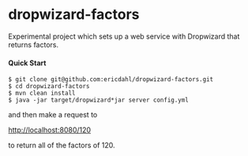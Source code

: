 dropwizard-factors
==========================

Experimental project which sets up a web service with Dropwizard that returns factors.

#### Quick Start

```
$ git clone git@github.com:ericdahl/dropwizard-factors.git
$ cd dropwizard-factors
$ mvn clean install
$ java -jar target/dropwizard*jar server config.yml
```

and then make a request to

[http://localhost:8080/120](http://localhost:8080/120)

to return all of the factors of 120.